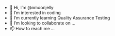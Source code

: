 - 👋 Hi, I’m @nmoonjelly
- 👀 I’m interested in coding
- 🌱 I’m currently learning Quality Assurance Testing
- 💞️ I’m looking to collaborate on ...
- 📫 How to reach me ...

<!---
nmoonjelly/nmoonjelly is a ✨ special ✨ repository because its `README.md` (this file) appears on your GitHub profile.
You can click the Preview link to take a look at your changes.
--->
